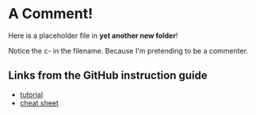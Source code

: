 # A Comment!

Here is a placeholder file in **yet another new folder**!

Notice the c- in the filename. Because I'm pretending to be a commenter. 

## Links from the GitHub instruction guide
- [tutorial](https://www.markdowntutorial.com/)
- [cheat sheet](https://www.markdownguide.org/cheat-sheet)
